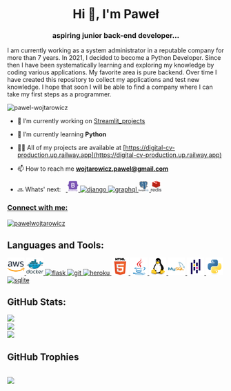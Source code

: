 <h1 align="center">Hi 👋, I'm Paweł</h1>
<h3 align="center">aspiring junior back-end developer...</h3>

I am currently working as a system administrator in a reputable company for more than 7 years. In 2021, I decided to become a Python Developer. Since then I have been systematically learning and exploring my knowledge by coding various applications. My favorite area is pure backend. Over time I have created this repository to collect my applications and test new knowledge. I hope that soon I will be able to find a company where I can take my first steps as a programmer. 

<p align="left"> <img src="https://komarev.com/ghpvc/?username=pawel-wojtarowicz&label=Profile%20views&color=0e75b6&style=flat" alt="pawel-wojtarowicz" /> </p>

- 🔭 I’m currently working on [Streamlit_projects](https://digital-cv-production.up.railway.app)

- 🌱 I’m currently learning **Python**

- 👨‍💻 All of my projects are available at [https://digital-cv-production.up.railway.app](https://digital-cv-production.up.railway.app)

- 📫 How to reach me **wojtarowicz.pawel@gmail.com**

- 🔜 Whats' next:&nbsp;&nbsp;&nbsp;<a href="https://getbootstrap.com" target="_blank" rel="noreferrer"> <img src="https://raw.githubusercontent.com/devicons/devicon/master/icons/bootstrap/bootstrap-plain-wordmark.svg" alt="bootstrap" width="25" height="25"/> </a> <a href="https://www.djangoproject.com/" target="_blank" rel="noreferrer"> <img src="https://cdn.worldvectorlogo.com/logos/django.svg" alt="django" width="25" height="25"/> </a> <a href="https://graphql.org" target="_blank" rel="noreferrer"> <img src="https://www.vectorlogo.zone/logos/graphql/graphql-icon.svg" alt="graphql" width="25" height="25"/> </a> <a href="https://www.postgresql.org" target="_blank" rel="noreferrer"> <img src="https://raw.githubusercontent.com/devicons/devicon/master/icons/postgresql/postgresql-original-wordmark.svg" alt="postgresql" width="25" height="25"/> </a> <a href="https://redis.io" target="_blank" rel="noreferrer"> <img src="https://raw.githubusercontent.com/devicons/devicon/master/icons/redis/redis-original-wordmark.svg" alt="redis" width="25" height="25"/></p>

<h3 align="left">Connect with me:</h3>
<p align="left">
<a href="https://linkedin.com/in/pawelwojtarowicz" target="blank"><img align="center" src="https://raw.githubusercontent.com/rahuldkjain/github-profile-readme-generator/master/src/images/icons/Social/linked-in-alt.svg" alt="pawelwojtarowicz" height="30" width="40" /></a>
</p>

## Languages and Tools:
<p align="left"> <a href="https://aws.amazon.com" target="_blank" rel="noreferrer"> <img src="https://raw.githubusercontent.com/devicons/devicon/master/icons/amazonwebservices/amazonwebservices-original-wordmark.svg" alt="aws" width="40" height="40"/> </a> <a href="https://www.docker.com/" target="_blank" rel="noreferrer"> <img src="https://raw.githubusercontent.com/devicons/devicon/master/icons/docker/docker-original-wordmark.svg" alt="docker" width="40" height="40"/> </a> <a href="https://flask.palletsprojects.com/" target="_blank" rel="noreferrer"> <img src="https://www.vectorlogo.zone/logos/pocoo_flask/pocoo_flask-icon.svg" alt="flask" width="40" height="40"/> </a> <a href="https://git-scm.com/" target="_blank" rel="noreferrer"> <img src="https://www.vectorlogo.zone/logos/git-scm/git-scm-icon.svg" alt="git" width="40" height="40"/> </a> <a href="https://heroku.com" target="_blank" rel="noreferrer"> <img src="https://www.vectorlogo.zone/logos/heroku/heroku-icon.svg" alt="heroku" width="40" height="40"/> </a> <a href="https://www.w3.org/html/" target="_blank" rel="noreferrer"> <img src="https://raw.githubusercontent.com/devicons/devicon/master/icons/html5/html5-original-wordmark.svg" alt="html5" width="40" height="40"/> </a> <a href="https://www.java.com" target="_blank" rel="noreferrer"> <img src="https://raw.githubusercontent.com/devicons/devicon/master/icons/java/java-original.svg" alt="java" width="40" height="40"/> </a> <a href="https://www.linux.org/" target="_blank" rel="noreferrer"> <img src="https://raw.githubusercontent.com/devicons/devicon/master/icons/linux/linux-original.svg" alt="linux" width="40" height="40"/> </a> <a href="https://www.mysql.com/" target="_blank" rel="noreferrer"> <img src="https://raw.githubusercontent.com/devicons/devicon/master/icons/mysql/mysql-original-wordmark.svg" alt="mysql" width="40" height="40"/> </a> <a href="https://pandas.pydata.org/" target="_blank" rel="noreferrer"> <img src="https://raw.githubusercontent.com/devicons/devicon/2ae2a900d2f041da66e950e4d48052658d850630/icons/pandas/pandas-original.svg" alt="pandas" width="40" height="40"/> </a> <a href="https://www.python.org" target="_blank" rel="noreferrer"> <img src="https://raw.githubusercontent.com/devicons/devicon/master/icons/python/python-original.svg" alt="python" width="40" height="40"/> </a> <a href="https://www.sqlite.org/" target="_blank" rel="noreferrer"> <img src="https://www.vectorlogo.zone/logos/sqlite/sqlite-icon.svg" alt="sqlite" width="40" height="40"/> </a> </p>


## GitHub Stats:
![](https://github-readme-stats.vercel.app/api?username=Pawel-Wojtarowicz&theme=radical&hide_border=false&include_all_commits=true&count_private=true)<br/>
![](https://github-readme-streak-stats.herokuapp.com/?user=Pawel-Wojtarowicz&theme=radical&hide_border=false)<br/>
![](https://github-readme-stats.vercel.app/api/top-langs/?username=Pawel-Wojtarowicz&theme=radical&hide_border=false&include_all_commits=true&count_private=true&layout=compact)

## GitHub Trophies
![](https://github-profile-trophy.vercel.app/?username=Pawel-Wojtarowicz&theme=monokai&no-frame=false&no-bg=true&&column=-1)
---
